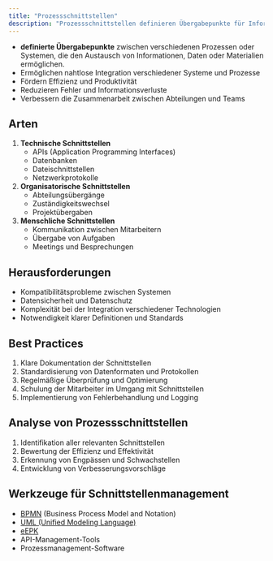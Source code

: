 ```yaml
---
title: "Prozessschnittstellen"
description: "Prozessschnittstellen definieren Übergabepunkte für Informationsaustausch zwischen Systemen. Sie umfassen technische, organisatorische und menschliche Schnittstellen. Herausforderungen sind Kompatibilität, Best Practices fördern Standardisierung und Dokumentation."
---
```


- **definierte Übergabepunkte** zwischen verschiedenen Prozessen oder Systemen, die den Austausch von Informationen, Daten oder Materialien ermöglichen.
- Ermöglichen nahtlose Integration verschiedener Systeme und Prozesse
- Fördern Effizienz und Produktivität
- Reduzieren Fehler und Informationsverluste
- Verbessern die Zusammenarbeit zwischen Abteilungen und Teams

## Arten
1. **Technische Schnittstellen**
	- APIs (Application Programming Interfaces)
	- Datenbanken
	- Dateischnittstellen
	- Netzwerkprotokolle
2. **Organisatorische Schnittstellen**
	- Abteilungsübergänge
	- Zuständigkeitswechsel
	- Projektübergaben
3. **Menschliche Schnittstellen**
	- Kommunikation zwischen Mitarbeitern
	- Übergabe von Aufgaben
	- Meetings und Besprechungen

## Herausforderungen
- Kompatibilitätsprobleme zwischen Systemen
- Datensicherheit und Datenschutz
- Komplexität bei der Integration verschiedener Technologien
- Notwendigkeit klarer Definitionen und Standards

## Best Practices
1. Klare Dokumentation der Schnittstellen
2. Standardisierung von Datenformaten und Protokollen
3. Regelmäßige Überprüfung und Optimierung
4. Schulung der Mitarbeiter im Umgang mit Schnittstellen
5. Implementierung von Fehlerbehandlung und Logging

## Analyse von Prozessschnittstellen
1. Identifikation aller relevanten Schnittstellen
2. Bewertung der Effizienz und Effektivität
3. Erkennung von Engpässen und Schwachstellen
4. Entwicklung von Verbesserungsvorschläge

## Werkzeuge für Schnittstellenmanagement
- [BPMN](/lerninhalte/bpmn) (Business Process Model and Notation)
- [UML (Unified Modeling Language)](/lerninhalte/uml)
- [eEPK](/lerninhalte/eepk)
- API-Management-Tools
- Prozessmanagement-Software

